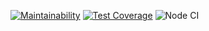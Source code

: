 [![Maintainability](https://api.codeclimate.com/v1/badges/f6ce536e50342d5ef5a0/maintainability)](https://codeclimate.com/github/buba1301/frontend-project-lvl2/maintainability)
[![Test Coverage](https://api.codeclimate.com/v1/badges/f6ce536e50342d5ef5a0/test_coverage)](https://codeclimate.com/github/buba1301/frontend-project-lvl2/test_coverage)
![Node CI](https://github.com/buba1301/frontend-project-lvl2/workflows/Node%20CI/badge.svg)